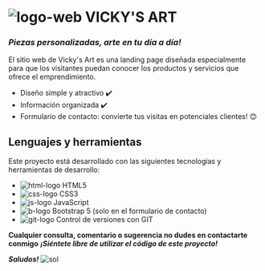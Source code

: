 # ![logo-web](https://img.icons8.com/fluency/35/000000/paint.png) VICKY'S ART
### _Piezas personalizadas, arte en tu día a día!_ 

El sitio web de Vicky's Art es una landing page diseñada especialmente para que los visitantes puedan conocer los productos y servicios que ofrece el emprendimiento.

- Diseño simple y atractivo ✔️
- Información organizada ✔️
- Formulario de contacto: convierte tus visitas en potenciales clientes! 😊

## Lenguajes y herramientas

Este proyecto está desarrollado con las siguientes tecnologías y herramientas de desarrollo:
- ![html-logo](https://img.icons8.com/color/25/000000/html-5--v1.png) HTML5
- ![css-logo](https://img.icons8.com/color/25/000000/css3.png) CSS3
- ![js-logo](https://img.icons8.com/color/25/000000/javascript--v1.png) JavaScript
- ![b-logo](https://img.icons8.com/color/25/000000/bootstrap.png) Bootstrap 5 (solo en el formulario de contacto)
- ![git-logo](https://img.icons8.com/color/25/000000/git.png) Control de versiones con GIT


**Cualquier consulta, comentario o sugerencia no dudes en contactarte conmigo**
**_¡Siéntete libre de utilizar el código de este proyecto!_**

**_Saludos!_** 
![sol](https://img.icons8.com/doodle/48/000000/sun--v1.png)
